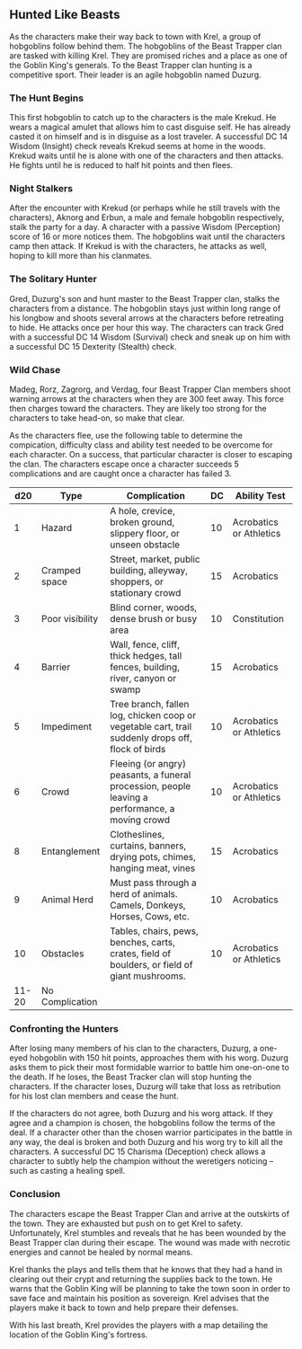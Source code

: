 ## Hunted Like Beasts
As the characters make their way back to town with Krel, a group of hobgoblins follow behind them. The hobgoblins of the Beast Trapper clan are tasked with killing Krel. They are promised riches and a place as one of the Goblin King's generals. To the Beast Trapper clan hunting is a competitive sport. Their leader is an agile hobgoblin named Duzurg.

### The Hunt Begins
This first hobgoblin to catch up to the characters is the male Krekud. He wears a magical amulet that allows him to cast disguise self. He has already casted it on himself and is in disguise as a lost traveler. A successful DC 14 Wisdom (Insight) check reveals Krekud seems at home in the woods. Krekud waits until he is alone with one of the characters and then attacks. He fights until he is reduced to half hit points and then flees.

### Night Stalkers
After the encounter with Krekud (or perhaps while he still travels with the characters), Aknorg and Erbun, a male and female hobgoblin respectively, stalk the party for a day. A character with a passive Wisdom (Perception) score of 16 or more notices them. The hobgoblins wait until the characters camp then attack. If Krekud is with the characters, he attacks as well, hoping to kill more than his clanmates.

### The Solitary Hunter
Gred, Duzurg's son and hunt master to the Beast Trapper clan, stalks the characters from a distance. The hobgoblin stays just within long range of his longbow and shoots several arrows at the characters before retreating to hide. He attacks once per hour this way. The characters can track Gred with a successful DC 14 Wisdom (Survival) check and sneak up on him with a successful DC 15 Dexterity (Stealth) check.

### Wild Chase
Madeg, Rorz, Zagrorg, and Verdag, four Beast Trapper Clan members shoot warning arrows at the characters when they are 300 feet away. This force then charges toward the characters. They are likely too strong for the characters to take head-on, so make that clear.

As the characters flee, use the following table to determine the compication, difficulty class and ability test needed to be overcome for each character. On a success, that particular character is closer to escaping the clan. The characters escape once a character succeeds 5 complications and are caught once a character has failed 3.

| d20   | Type            | Complication                                                                                      | DC | Ability Test            |
|-------|-----------------|---------------------------------------------------------------------------------------------------|----|-------------------------|
| 1     | Hazard          | A hole, crevice, broken ground, slippery floor, or unseen obstacle                                | 10 | Acrobatics or Athletics |
| 2     | Cramped space   | Street, market, public building, alleyway, shoppers, or stationary crowd                          | 15 | Acrobatics              |
| 3     | Poor visibility | Blind corner, woods, dense brush or busy area                                                     | 10 | Constitution            |
| 4     | Barrier         | Wall, fence, cliff, thick hedges, tall fences, building, river, canyon or swamp                   | 15 | Acrobatics              |
| 5     | Impediment      | Tree branch, fallen log, chicken coop or vegetable cart, trail suddenly drops off, flock of birds | 10 | Acrobatics or Athletics |
| 6     | Crowd           | Fleeing (or angry) peasants, a funeral procession, people leaving a performance, a moving crowd   | 10 | Acrobatics or Athletics |
| 8     | Entanglement    | Clotheslines, curtains, banners, drying pots, chimes, hanging meat, vines                         | 15 | Acrobatics              |
| 9     | Animal Herd     | Must pass through a herd of animals. Camels, Donkeys, Horses, Cows, etc.                          | 10 | Acrobatics              |
| 10    | Obstacles       | Tables, chairs, pews, benches, carts, crates, field of boulders, or field of giant mushrooms.     | 10 | Acrobatics or Athletics |
| 11-20 | No Complication |                                                                                                   |    |                         |

### Confronting the Hunters
After losing many members of his clan to the characters, Duzurg, a one-eyed hobgoblin with 150 hit points, approaches them with his worg. Duzurg asks them to pick their most formidable warrior to battle him one-on-one to the death. If he loses, the Beast Tracker clan will stop hunting the characters. If the character loses, Duzurg will take that loss as retribution for his lost clan members and cease the hunt.

If the characters do not agree, both Duzurg and his worg attack. If they agree and a champion is chosen, the hobgoblins follow the terms of the deal. If a character other than the chosen warrior participates in the battle in any way, the deal is broken and both Duzurg and his worg try to kill all the characters. A successful DC 15 Charisma (Deception) check allows a character to subtly help the champion without the weretigers noticing – such as casting a healing spell.

### Conclusion
The characters escape the Beast Trapper Clan and arrive at the outskirts of the town. They are exhausted but push on to get Krel to safety. Unfortunately, Krel stumbles and reveals that he has been wounded by the Beast Trapper clan during their escape. The wound was made with necrotic energies and cannot be healed by normal means.

Krel thanks the plays and tells them that he knows that they had a hand in clearing out their crypt and returning the supplies back to the town. He warns that the Goblin King will be planning to take the town soon in order to save face and maintain his position as sovereign. Krel advises that the players make it back to town and help prepare their defenses.

With his last breath, Krel provides the players with a map detailing the location of the Goblin King's fortress.